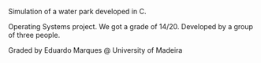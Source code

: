 Simulation of a water park developed in C.

Operating Systems project. We got a grade of 14/20. Developed by a group of three people.

Graded by Eduardo Marques @ University of Madeira
